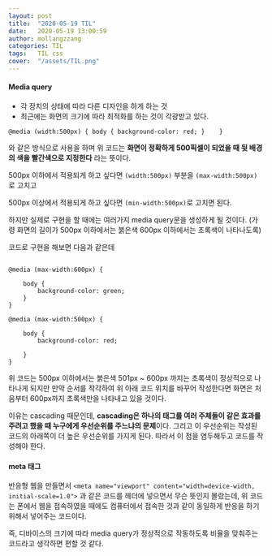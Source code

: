 ```yaml
---
layout: post
title:  "2020-05-19 TIL"
date:   2020-05-19 13:00:59
author: mollangzzang
categories: TIL
tags:	TIL css
cover:  "/assets/TIL.png"
---
```


#### Media query

- 각 장치의 상태에 따라 다른 디자인을 하게 하는 것
- 최근에는 화면의 크기에 따라 최적화를 하는 것이 각광받고 있다.

`@media (width:500px) {
 body {
     background-color: red;
 }   
}`

와 같은 방식으로 사용을 하며 위 코드는 **화면이 정확하게 500픽셀이 되었을 때 뒷 배경의 색을 빨간색으로 지정한다** 라는 뜻이다. 

500px 이하에서 적용되게 하고 싶다면 `(width:500px)` 부분을 `(max-width:500px)` 로 고치고

500px 이상에서 적용되게 하고 싶다면 `(min-width:500px)`로 고치면 된다.

하지만 실제로 구현을 할 때에는 여러가지 media query문을 생성하게 될 것이다. (가령 화면의 길이가 500px 이하에서는 붉은색 600px 이하에서는 초록색이 나타나도록)

코드로 구현을 해보면 다음과 같은데

```

@media (max-width:600px) {

    body {
        background-color: green;
    }
}

@media (max-width:500px) {

    body {
        background-color: red;

    }
}
```

위 코드는 500px 이하에서는 붉은색 501px ~ 600px 까지는 초록색이 정상적으로 나타나게 되지만 만약 순서를 착각하여 위 아래 코드 위치를 바꾸어 작성한다면 화면은 처음부터 600px까지 초록색만을 나타내고 있을 것이다.

이유는 cascading 때문인데,
**cascading은 하나의 태그를 여러 주체들이 같은 효과를 주려고 했을 때 누구에게 우선순위를 주느냐의 문제**이다. 그리고 이 우선순위는 작성된 코드의 아래쪽이 더 높은 우선순위를 가지게 된다. 따라서 이 점을 염두해두고 코드를 작성해야 한다.

#### meta 태그

반응형 웹을 만들면서 `<meta name="viewport" content="width=device-width, initial-scale=1.0">` 과 같은 코드를 헤더에 넣으면서 무슨 뜻인지 몰랐는데, 위 코드는 폰에서 웹을 접속하였을 때에도 컴퓨터에서 접속한 것과 같이 동일하게 반응을 하기 위해서 넣어주는 코드이다.

즉, 디바이스의 크기에 따라 media query가 정상적으로 작동하도록 비율을 맞춰주는 코드라고 생각하면 편할 것 같다.